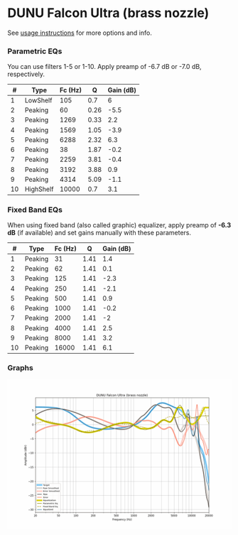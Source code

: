 # DUNU Falcon Ultra (brass nozzle)
See [usage instructions](https://github.com/jaakkopasanen/AutoEq#usage) for more options and info.

### Parametric EQs
You can use filters 1-5 or 1-10. Apply preamp of -6.7 dB or -7.0 dB, respectively.

|   # | Type      |   Fc (Hz) |    Q |   Gain (dB) |
|-----|-----------|-----------|------|-------------|
|   1 | LowShelf  |       105 | 0.7  |         6   |
|   2 | Peaking   |        60 | 0.26 |        -5.5 |
|   3 | Peaking   |      1269 | 0.33 |         2.2 |
|   4 | Peaking   |      1569 | 1.05 |        -3.9 |
|   5 | Peaking   |      6288 | 2.32 |         6.3 |
|   6 | Peaking   |        38 | 1.87 |        -0.2 |
|   7 | Peaking   |      2259 | 3.81 |        -0.4 |
|   8 | Peaking   |      3192 | 3.88 |         0.9 |
|   9 | Peaking   |      4314 | 5.09 |        -1.1 |
|  10 | HighShelf |     10000 | 0.7  |         3.1 |

### Fixed Band EQs
When using fixed band (also called graphic) equalizer, apply preamp of **-6.3 dB** (if available) and set gains manually with these parameters.

|   # | Type    |   Fc (Hz) |    Q |   Gain (dB) |
|-----|---------|-----------|------|-------------|
|   1 | Peaking |        31 | 1.41 |         1.4 |
|   2 | Peaking |        62 | 1.41 |         0.1 |
|   3 | Peaking |       125 | 1.41 |        -2.3 |
|   4 | Peaking |       250 | 1.41 |        -2.1 |
|   5 | Peaking |       500 | 1.41 |         0.9 |
|   6 | Peaking |      1000 | 1.41 |        -0.2 |
|   7 | Peaking |      2000 | 1.41 |        -2   |
|   8 | Peaking |      4000 | 1.41 |         2.5 |
|   9 | Peaking |      8000 | 1.41 |         3.2 |
|  10 | Peaking |     16000 | 1.41 |         6.1 |

### Graphs
![](./DUNU%20Falcon%20Ultra%20(brass%20nozzle).png)
